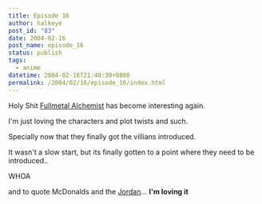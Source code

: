 ```yaml
---
title: Episode 16
author: halkeye
post_id: "83"
date: 2004-02-16
post_name: episode_16
status: publish
tags:
  - anime
datetime: 2004-02-16T21:40:30+0800
permalink: /2004/02/16/episode_16/index.html
---
```


Holy Shit [Fullmetal Alchemist](https://www.animenfo.com/animetitle,1265,mybywf,fullmetal_alche.html) has become interesting again.

I'm just loving the characters and plot twists and such.

Specially now that they finally got the villians introduced.

It wasn't a slow start, but its finally gotten to a point where they need to be introduced..  

WHOA

  

and to quote McDonalds and the [Jordan](https://j0rd.ath.cx)... **I'm loving it**